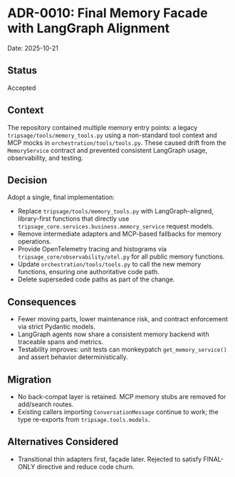 # ADR-0010: Final Memory Facade with LangGraph Alignment

Date: 2025-10-21

## Status

Accepted

## Context

The repository contained multiple memory entry points: a legacy `tripsage/tools/memory_tools.py` using a non-standard tool context and MCP mocks in `orchestration/tools/tools.py`. These caused drift from the `MemoryService` contract and prevented consistent LangGraph usage, observability, and testing.

## Decision

Adopt a single, final implementation:

- Replace `tripsage/tools/memory_tools.py` with LangGraph-aligned, library-first functions that directly use `tripsage_core.services.business.memory_service` request models.
- Remove intermediate adapters and MCP-based fallbacks for memory operations.
- Provide OpenTelemetry tracing and histograms via `tripsage_core/observability/otel.py` for all public memory functions.
- Update `orchestration/tools/tools.py` to call the new memory functions, ensuring one authoritative code path.
- Delete superseded code paths as part of the change.

## Consequences

- Fewer moving parts, lower maintenance risk, and contract enforcement via strict Pydantic models.
- LangGraph agents now share a consistent memory backend with traceable spans and metrics.
- Testability improves: unit tests can monkeypatch `get_memory_service()` and assert behavior deterministically.

## Migration

- No back-compat layer is retained. MCP memory stubs are removed for add/search routes.
- Existing callers importing `ConversationMessage` continue to work; the type re-exports from `tripsage.tools.models`.

## Alternatives Considered

- Transitional thin adapters first, façade later. Rejected to satisfy FINAL-ONLY directive and reduce code churn.
